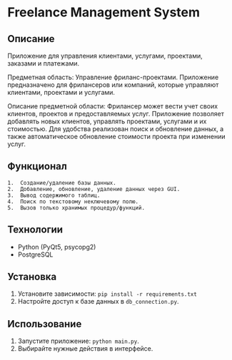 # Freelance Management System

## Описание
Приложение для управления клиентами, услугами, проектами, заказами и платежами.

Предметная область: Управление фриланс-проектами.
Приложение предназначено для фрилансеров или компаний, которые управляют клиентами, проектами и услугами.

Описание предметной области:
Фрилансер может вести учет своих клиентов, проектов и предоставляемых услуг. Приложение позволяет добавлять 
новых клиентов, управлять проектами, услугами и их стоимостью. Для удобства реализован поиск и обновление данных,
а также автоматическое обновление стоимости проекта при изменении услуг.

## Функционал
	1.	Создание/удаление базы данных.
	2.	Добавление, обновление, удаление данных через GUI.
	3.	Вывод содержимого таблиц.
	4.	Поиск по текстовому неключевому полю.
	5.	Вызов только хранимых процедур/функций.

## Технологии
- Python (PyQt5, psycopg2)
- PostgreSQL

## Установка
1. Установите зависимости: `pip install -r requirements.txt`
2. Настройте доступ к базе данных в `db_connection.py`.

## Использование
1. Запустите приложение: `python main.py`.
2. Выбирайте нужные действия в интерфейсе.